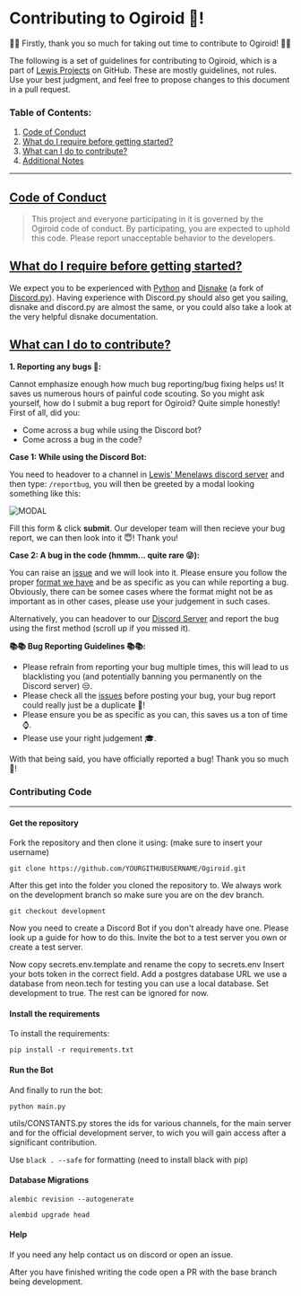 # Contributing to Ogiroid 🤝!
🎊👏 Firstly, thank you so much for taking out time to contribute to Ogiroid! 👏🎊

The following is a set of guidelines for contributing to Ogiroid, which is a part of [Lewis Projects](https://github.com/LewisProjects/) on GitHub. These are mostly guidelines, not rules. Use your best judgment, and feel free to propose changes to this document in a pull request.

### Table of Contents:
1. [Code of Conduct](#code-of-conduct)
2. [What do I require before getting started?](#prerequisites)
3. [What can I do to contribute?](#contribution)
4. [Additional Notes]()

<hr>

## [Code of Conduct](#code-of-conduct)
> This project and everyone participating in it is governed by the Ogiroid code of conduct. By participating, you are expected to uphold this code. Please report unacceptable behavior to the developers.

## [What do I require before getting started?](#prerequisites)
We expect you to be experienced with [Python](https://www.python.org/) and [Disnake](https://disnake.dev/) (a fork of [Discord.py](https://github.com/Rapptz/discord.py)). Having experience with Discord.py should also get you sailing, disnake and discord.py are almost the same, or you could also take a look at the very helpful disnake documentation.

## [What can I do to contribute?](#contribution) 
**1. Reporting any bugs 🐞:**

Cannot emphasize enough how much bug reporting/bug fixing helps us! It saves us numerous hours of painful code scouting. So you might ask yourself, how do I submit a bug report for Ogiroid? Quite simple honestly! First of all, did you:
+ Come across a bug while using the Discord bot? 
+ Come across a bug in the code?

**Case 1: While using the Discord Bot:**

You need to headover to a channel in [Lewis' Menelaws discord server](https://discord.com/5uw4eCQf6Z) and then type: ``/reportbug``, you will then be greeted by a modal looking something like this:

![MODAL](https://cdn.discordapp.com/attachments/1005117336761675847/1007706426896040077/unknown.png)

Fill this form & click **submit**. Our developer team will then recieve your bug report, we can then look into it 😇! Thank you!

**Case 2: A bug in the code (hmmm... quite rare 😜):**

You can raise an [issue](https://github.com/LewisProjects/Ogiroid/issues) and we will look into it. Please ensure you follow the proper [format we have](#) and be as specific as you can while reporting a bug. Obviously, there can be somee cases where the format might not be as important as in other cases, please use your judgement in such cases.

Alternatively, you can headover to our [Discord Server](https://discord.com/5uw4eCQf6Z) and report the bug using the first method (scroll up if you missed it).

**__📚📚 Bug Reporting Guidelines 📚📚:__**

+ Please refrain from reporting your bug multiple times, this will lead to us blacklisting you (and potentially banning you permanently on the Discord server) 😒.
+ Please check all the [issues](https://github.com/LewisProjects/Ogiroid/issues) before posting your bug, your bug report could really just be a duplicate 👀!
+ Please ensure you be as specific as you can, this saves us a ton of time ⌚.
+ Please use your right judgement 🎓. 

With that being said, you have officially reported a bug! Thank you so much 🤩!

<!--Contributing.md: writeup #1-->

### Contributing Code

<hr>

#### Get the repository

Fork the repository and then clone it using: (make sure to insert your username)

```git clone https://github.com/YOURGITHUBUSERNAME/Ogiroid.git```

After this get into the folder you cloned the repository to.
We always work on the development branch so make sure you are on the dev branch.

```git checkout development```

Now you need to create a Discord Bot if you don't already have one. Please look up a guide for how to do this.
Invite the bot to a test server you own or create a test server.

Now copy secrets.env.template and rename the copy to secrets.env
Insert your bots token in the correct field.
Add a postgres database URL we use a database from neon.tech for testing you can use a local database.
Set development to true. The rest can be ignored for now.

#### Install the requirements

To install the requirements:

```pip install -r requirements.txt```

#### Run the Bot

And finally to run the bot:

```python main.py```

utils/CONSTANTS.py stores the ids for various channels, for the main server and for the official development server, to wich you will gain access after a significant contribution. 

Use ```black . --safe``` for formatting (need to install black with pip)

#### Database Migrations

```alembic revision --autogenerate```

```alembid upgrade head```

#### Help

If you need any help contact us on discord or open an issue.

After you have finished writing the code open a PR with the base branch being development.
